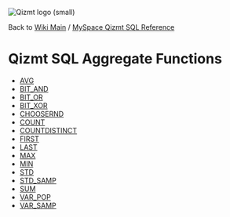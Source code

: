 <a href='Hidden comment: Image:'></a><img src='http://qizmt.googlecode.com/svn/wiki/images/Qizmt_logo_small.png' alt='Qizmt logo (small)' />

Back to <a href='Hidden comment: Link:'></a>[Wiki Main](Main.md) / [MySpace Qizmt SQL Reference](MySpaceQizmtSQLReference.md)

# Qizmt SQL Aggregate Functions #

  * [AVG](MySpaceQizmtSQLReferenceAggregateFunctionA#AVG.md)
  * [BIT\_AND](MySpaceQizmtSQLReferenceAggregateFunctionB#BIT_AND.md)
  * [BIT\_OR](MySpaceQizmtSQLReferenceAggregateFunctionB#BIT_OR.md)
  * [BIT\_XOR](MySpaceQizmtSQLReferenceAggregateFunctionB#BIT_XOR.md)
  * [CHOOSERND](MySpaceQizmtSQLReferenceAggregateFunctionC#CHOOSERND.md)
  * [COUNT](MySpaceQizmtSQLReferenceAggregateFunctionC#COUNT.md)
  * [COUNTDISTINCT](MySpaceQizmtSQLReferenceAggregateFunctionC#COUNTDISTINCT.md)
  * [FIRST](MySpaceQizmtSQLReferenceAggregateFunctionF#FIRST.md)
  * [LAST](MySpaceQizmtSQLReferenceAggregateFunctionL#LAST.md)
  * [MAX](MySpaceQizmtSQLReferenceAggregateFunctionM#MAX.md)
  * [MIN](MySpaceQizmtSQLReferenceAggregateFunctionM#MIN.md)
  * [STD](MySpaceQizmtSQLReferenceAggregateFunctionS#STD.md)
  * [STD\_SAMP](MySpaceQizmtSQLReferenceAggregateFunctionS#STD_SAMP.md)
  * [SUM](MySpaceQizmtSQLReferenceAggregateFunctionS#SUM.md)
  * [VAR\_POP](MySpaceQizmtSQLReferenceAggregateFunctionV#VAR_POP.md)
  * [VAR\_SAMP](MySpaceQizmtSQLReferenceAggregateFunctionV#VAR_SAMP.md)